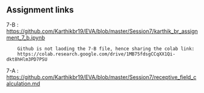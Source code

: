 ## Assignment links

  7-B : https://github.com/Karthikbr19/EVA/blob/master/Session7/karthik_br_assignment_7_b.ipynb
  
        Github is not laoding the 7-B file, hence sharing the colab link:
        https://colab.research.google.com/drive/1MB75fdsgCCqXX1Qi-dkt8hHlm3PD7PSU
  
  
  
  7-A : https://github.com/Karthikbr19/EVA/blob/master/Session7/receptive_field_calculation.md
  
  
